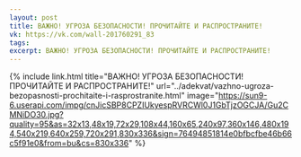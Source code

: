 ```yaml
---
layout: post
title: ВАЖНО! УГРОЗА БЕЗОПАСНОСТИ! ПРОЧИТАЙТЕ И РАСПРОСТРАНИТЕ!
vk: https://vk.com/wall-201760291_83
tags: 
excerpt: ВАЖНО! УГРОЗА БЕЗОПАСНОСТИ! ПРОЧИТАЙТЕ И РАСПРОСТРАНИТЕ!
---
```

{% include link.html title="ВАЖНО! УГРОЗА БЕЗОПАСНОСТИ! ПРОЧИТАЙТЕ И РАСПРОСТРАНИТЕ!" url="../adekvat/vazhno-ugroza-bezopasnosti-prochitaite-i-rasprostranite.html" image="https://sun9-6.userapi.com/impg/cnJicSBP8CPZIUkyespRVRCWl0J1GbTjzOGCJA/Gu2CMNiDO30.jpg?quality=95&as=32x13,48x19,72x29,108x44,160x65,240x97,360x146,480x194,540x219,640x259,720x291,830x336&sign=76494851814e0bfbcfbe46b66c5f91e0&from=bu&cs=830x336" %}